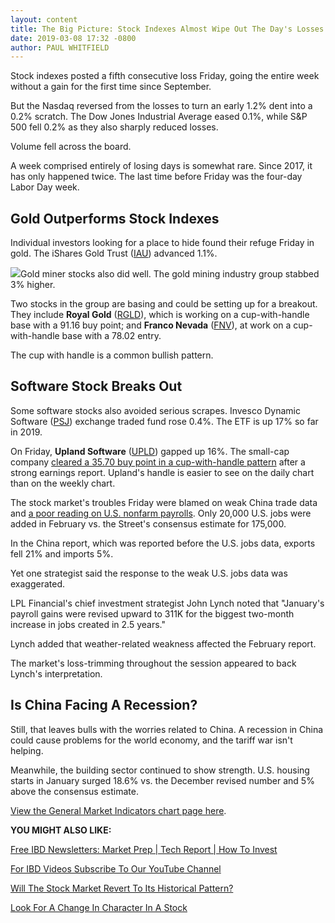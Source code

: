 ```yaml
---
layout: content
title: The Big Picture: Stock Indexes Almost Wipe Out The Day's Losses
date: 2019-03-08 17:32 -0800
author: PAUL WHITFIELD
---
```






Stock indexes posted a fifth consecutive loss Friday, going the entire week without a gain for the first time since September.




But the Nasdaq reversed from the losses to turn an early 1.2% dent into a 0.2% scratch. The Dow Jones Industrial Average eased 0.1%, while S&P 500 fell 0.2% as they also sharply reduced losses.


Volume fell across the board.


A week comprised entirely of losing days is somewhat rare. Since 2017, it has only happened twice. The last time before Friday was the four-day Labor Day week.


Gold Outperforms Stock Indexes
------------------------------


Individual investors looking for a place to hide found their refuge Friday in gold. The iShares Gold Trust ([IAU](https://research.investors.com/quote.aspx?symbol=IAU)) advanced 1.1%.


![](https://www.investors.com/wp-content/uploads/2019/03/MP030819-300x275.jpg)Gold miner stocks also did well. The gold mining industry group stabbed 3% higher.


Two stocks in the group are basing and could be setting up for a breakout. They include **Royal Gold** ([RGLD](https://research.investors.com/quote.aspx?symbol=RGLD)), which is working on a cup-with-handle base with a 91.16 buy point; and **Franco Nevada** ([FNV](https://research.investors.com/quote.aspx?symbol=FNV)), at work on a cup-with-handle base with a 78.02 entry.


The cup with handle is a common bullish pattern.


Software Stock Breaks Out
-------------------------


Some software stocks also avoided serious scrapes. Invesco Dynamic Software ([PSJ](https://research.investors.com/quote.aspx?symbol=PSJ)) exchange traded fund rose 0.4%. The ETF is up 17% so far in 2019.


On Friday, **Upland Software** ([UPLD](https://research.investors.com/quote.aspx?symbol=UPLD)) gapped up 16%. The small-cap company [cleared a 35.70 buy point in a cup-with-handle pattern](https://www.investors.com/stock-lists/new-highs/upland-software-stock-surges-on-earnings/) after a strong earnings report. Upland's handle is easier to see on the daily chart than on the weekly chart.


The stock market's troubles Friday were blamed on weak China trade data and [a poor reading on U.S. nonfarm payrolls](https://www.investors.com/news/economy/job-growth-disappoints-wage-growth-jumps/). Only 20,000 U.S. jobs were added in February vs. the Street's consensus estimate for 175,000.


In the China report, which was reported before the U.S. jobs data, exports fell 21% and imports 5%.


Yet one strategist said the response to the weak U.S. jobs data was exaggerated.


LPL Financial's chief investment strategist John Lynch noted that "January's payroll gains were revised upward to 311K for the biggest two-month increase in jobs created in 2.5 years."


Lynch added that weather-related weakness affected the February report.


The market's loss-trimming throughout the session appeared to back Lynch's interpretation.


Is China Facing A Recession?
----------------------------


Still, that leaves bulls with the worries related to China. A recession in China could cause problems for the world economy, and the tariff war isn't helping.


Meanwhile, the building sector continued to show strength. U.S. housing starts in January surged 18.6% vs. the December revised number and 5% above the consensus estimate.


[View the General Market Indicators chart page here](https://www.investors.com/wp-content/uploads/2019/03/GMI_031119.pdf).


**YOU MIGHT ALSO LIKE:**


[Free IBD Newsletters: Market Prep | Tech Report | How To Invest](https://shop.investors.com/offer/splashresponsive.aspx?id=newsletters-howtoinvest)


[For IBD Videos Subscribe To Our YouTube Channel](https://www.youtube.com/investorsbusinessdaily)


[Will The Stock Market Revert To Its Historical Pattern?](https://www.investors.com/how-to-invest/investors-corner/how-do-you-spot-a-major-market-top-easy-look-for-heavy-distribution/)


[Look For A Change In Character In A Stock](https://www.investors.com/how-to-invest/investors-corner/know-this-sell-rule-is-the-stock-living-beneath-the-10-week-line/)




